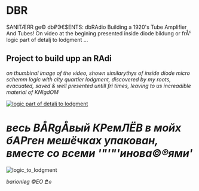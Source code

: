 # DBR
SANITÆЯR ge© db₽Э€$ENTS: dbRAdio Building a 1920's Tube Amplifier And Tubes! On video at the begining presented inside diode bildung or frÅჼ logic part of detalj to lodgment ...

## Project to build upp an RAdi

*on thumbinal image of the video, shown similarythys of inside diode micro schemm logic with city quartier lodgment, discovered by my roots, evacuated, saved & well presented untill fri times, leaving to us increadible material of KNIgdOM*

[![logic part of detalj to lodgment](https://github.com/barionleg/DBR/assets/102619282/8a877e65-1458-479e-9d26-a85d72d04829)](https://www.youtube.com/watch?v=NiuimHYynAA)

# *весь BÅRgÅвый КРемЛЁВ в мойх бАРген мешёчках упакован, вместе со всеми '"'"'инова©®ями'*

![logic_to_lodgment](https://github.com/barionleg/DBR/assets/102619282/5dcc0803-48d2-4c74-98aa-771f798b47d3)

*barionleg ©EO ₾ი*

